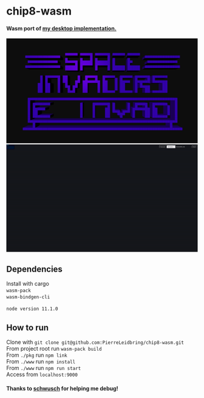 # chip8-wasm

#### Wasm port of [my desktop implementation.](https://github.com/PierreLeidbring/chip8-rust)

![](invaders.png)
![](chip8-wasm.gif)

## Dependencies
Install with cargo  
`wasm-pack`  
`wasm-bindgen-cli`   

`node version 11.1.0`

## How to run 
Clone with `git clone git@github.com:PierreLeidbring/chip8-wasm.git`  
From project root run `wasm-pack build`  
From `./pkg` run `npm link`  
From `./www` run `npm install`  
From `./www` run `npm run start`  
Access from `localhost:9000`  

#### Thanks to [schwusch](https://github.com/schwusch) for helping me debug!
